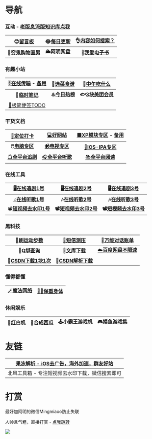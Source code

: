 # 导航



### 互动 - [老版息流版知识库点我](https://flowus.cn/haoruan/share/d4ae140f-c37d-4eb8-b379-81a88c2dd76e)
|       😊[留言板](https://support.qq.com/product/411304)       | 😂[每日更新](/每日更新/2023年8月每日精选) | 👌[内容如何搜索？](https://haoruan.cc/%E7%BD%91%E7%AB%99%E7%94%A8%E6%B3%95) |
| :----------------------------------------------------------: | :--------------------------------------: | :----------------------------------------------------------: |
| **👻[穷鬼购物直男](https://flowus.cn/haoruan/share/821bd9ed-93f9-4425-9489-05680ca73790)** |  **[🌥️阿明网盘](https://wp.haoruan.cc)**  | 📖[**我爱电子书**](https://flowus.cn/haoruan/share/3fc2e8ca-a47a-413b-9388-d174f90b5bb4) |



### 有趣小站

| 🗄️[在线传输](https://wormhole.app/) - [备用](https://fast.uc.cn/) | 🍛[选菜食谱](https://cook.yunyoujun.cn/) |             🍚[中午吃什么](http://chishenme.xyz/)             |
| :----------------------------------------------------------: | :-------------------------------------: | :----------------------------------------------------------: |
|             **📒[临时笔记](https://bijici.com/)**             | **♨️[今日热榜](https://tophub.today/)**  | **🐟[3块美团会员](https://flowus.cn/haoruan/share/1e16994c-1ef4-47f9-9c21-21c6c3ba01a0)** |
|        [📑极简便签TODO](https://www.ricocc.com/todo/)         |                                         |                                                              |



### 干货文档

|               [🧭定位打卡](/打卡定位/0打卡定位)               | [💻好网站](https://www.haoruan.cc/%E7%9F%A5%E8%AF%86%E5%BA%93/%E5%A5%BD%E7%BD%91%E7%AB%99%E6%8E%A8%E8%8D%90) | [🟦XP模块专区](https://flowery-espadrille-695.notion.site/XP-a7667b75eafb4ebb9c5dd23784e98bee) - [备用](https://www.yuque.com/yuqueyonghuxd6cxl/qdzxvy/bgbnhio8qwwgbypv) |
| :----------------------------------------------------------: | :----------------------------------------------------------: | :----------------------------------------------------------: |
| **🖱️[电脑专区](https://www.haoruan.cc/%E7%9F%A5%E8%AF%86%E5%BA%93/%E7%94%B5%E8%84%91%E5%B0%8F%E7%99%BD%E5%88%B0%E5%A4%A7%E5%B8%88)** | [**📹电视专区**](https://www.haoruan.cc/%E5%BD%B1%E9%9F%B3%E9%98%85%E8%AF%BB/%E7%94%B5%E8%A7%86TV%E7%9B%92%E5%AD%90) | [🍎**IOS-IPA专区**](https://www.haoruan.cc/%E7%9F%A5%E8%AF%86%E5%BA%93/IOS%E7%A0%B8%E5%A3%B3IPA%E5%88%86%E4%BA%AB) |
| [📺**全平台追剧**](https://www.haoruan.cc/%E5%BD%B1%E9%9F%B3%E9%98%85%E8%AF%BB/%E8%BF%BD%E5%89%A7%E5%85%A8%E5%B9%B3%E5%8F%B0) | [🎧**全平台听歌**](https://www.haoruan.cc/%E5%BD%B1%E9%9F%B3%E9%98%85%E8%AF%BB/%E9%9F%B3%E4%B9%90) | [📚**全平台阅读**](https://www.haoruan.cc/%E5%BD%B1%E9%9F%B3%E9%98%85%E8%AF%BB/%E9%98%85%E8%AF%BB-%E5%90%AC%E4%B9%A6-%E6%BC%AB%E7%94%BB-%E5%8A%A8%E6%BC%AB) |



### 在线工具

|        [🖥️在线追剧1号](https://www.6080yy3.com/)         |      [🖥️在线追剧2号](https://search.ymck.me/)      |       🖥️[在线追剧3号](http://www.renren.pro/)       |
| :-----------------------------------------------------: | :-----------------------------------------------: | :------------------------------------------------: |
| [🎶**在线听歌1号**](https://tool.liumingye.cn/music/#/)  | **🎶[在线听歌2号](https://www.jamendo.com/start)** |     **🎶[在线听歌3号](https://www.zz123.com/)**     |
| 📽️[**短视频去水印1号**](https://watermark.liumingye.cn/) | **📽️[短视频去水印2号](https://weibo.iiilab.com/)** | **📽️[短视频去水印3号](https://lab.5ime.cn/video/)** |



### 黑科技

|            🏃[刷运动步数](https://zs.52o.ink/)            | [📵短信测压](https://www.zybuluo.com/1019337618/note/2539591) |      💭[万能对话账单](https://tool.dvgod.com/index.html)      |
| :------------------------------------------------------: | :----------------------------------------------------------: | :----------------------------------------------------------: |
|     **🐧[Q绑查询](https://zy.xywlapi.cc/home.html)**      | **📃[文库下载](https://www.haoruan.cc/%E7%9F%A5%E8%AF%86%E5%BA%93/%E7%99%BE%E5%BA%A6%E6%96%87%E5%BA%93%E8%B1%86%E4%B8%81%E9%81%93%E5%AE%A2%E5%B7%B4%E5%B7%B4%E4%B8%8B%E8%BD%BD/)** | [☁️**百度网盘不限速**](https://www.haoruan.cc/%E7%9F%A5%E8%AF%86%E5%BA%93/%E7%99%BE%E5%BA%A6%E7%BD%91%E7%9B%98%E4%B8%8D%E9%99%90%E9%80%9F) |
| **🔻[CSDN下载1块1次](https://www.zhanghuanglong.com/dl)** |          **🔻[CSDN解析下载](https://dl.zzyyww.cn/)**          |                                                              |



### 懂得都懂

| [🪄魔法网络](https://www.zybuluo.com/1019337618/note/2539590) | [🦸‍♂️保重身体](https://www.zybuluo.com/1019337618/note/2385345) |
| :----------------------------------------------------------: | :----------------------------------------------------------: |



### 休闲娱乐

| 🐲[红白机](https://nes.heheda.top/) | 🍉[合成西瓜](http://tool.liumingye.cn/watermelon//) | 🕹️[小霸王游戏机](https://www.yikm.net/) | 🎮[摸鱼游戏集](https://www.wesane.com/) |
| :--------------------------------: | :------------------------------------------------: | :------------------------------------: | :------------------------------------: |



# 友链

| [果冻解析 - iOS去广告，海外加速，群友好站](https://dns.66a.net/) |
| ------------------------------------------------------------ |
| 北风工具箱 - 专注短视频去水印下载，微信搜索即可              |



# 打赏

最好加阿明的微信Mingmiaoo防止失联

人帅且气粗，直接打赏 - [点我跳转](https://support.qq.com/product/411304)

![](https://bj.bcebos.com/baidu-rmb-video-cover-1/697e5f59075733a410ee92b1142fe08f.png)

